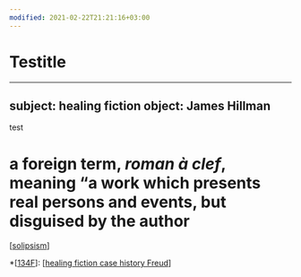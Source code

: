 ```yaml
---
modified: 2021-02-22T21:21:16+03:00
---
```


# Testitle

---
subject: healing fiction
object: James Hillman
--- 
test
# a foreign term, *roman à clef*, meaning “a work which presents real persons and events, but disguised by the author
[[solipsism]]  

*[[134F]]: [[healing fiction case history Freud]]  

[//begin]: # "Autogenerated link references for markdown compatibility"
[solipsism]: solipsism/solipsism "solipsism is the philosophical idea that only one's mind is sure to exist"
[134F]: 134f "134F"
[healing fiction case history Freud]: healing-fiction-case-history-freud "The Fiction of Case History: A Round with Freud"
[//end]: # "Autogenerated link references"